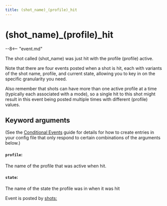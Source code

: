 ```yaml
---
title: (shot_name)_(profile)_hit
---
```


# (shot_name)\_(profile)\_hit


--8<-- "event.md"

The shot called (shot_name) was just hit with the profile (profile) active.

Note that there are four events posted when a shot is hit, each with
variants of the shot name, profile, and current state, allowing you to
key in on the specific granularity you need.

Also remember that shots can have more than one active profile at a time
(typically each associated with a mode), so a single hit to this shot
might result in this event being posted multiple times with different
(profile) values.

## Keyword arguments

(See the [Conditional Events](overview/conditional.md)
guide for details for how to create entries in your config file that
only respond to certain combinations of the arguments below.)

#### `profile`:

The name of the profile that was active when hit.

#### `state`:

The name of the state the profile was in when it was hit

Event is posted by [shots:](../config/shots.md)
